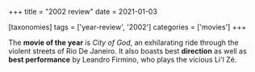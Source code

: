 +++
title = "2002 review"
date = 2021-01-03

[taxonomies]
tags = ['year-review', '2002']
categories = ['movies']
+++

The **movie of the year** is *City of God*,
an exhilarating ride through the violent streets of Rio De Janeiro.
It also boasts best **direction** as well as **best performance** by
Leandro Firmino, who plays the vicious Li'l Zé.
